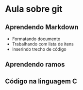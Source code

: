 # Aula sobre git

## Aprendendo Markdown

- Formatando documento
- Trabalhando com lista de itens
- Inserindo trecho de código

## Aprendendo ramos


## Código na linguagem C

